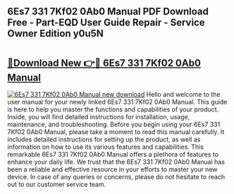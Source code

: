 ## 6Es7 331 7Kf02 0Ab0 Manual PDF Download Free - Part-EQD User Guide Repair - Service Owner Edition y0u5N

# <h2><a href="http://bc43786.oget.top/?id=6Es7+331+7Kf02+0Ab0+Manual">🔗Download New 👉🔴 6Es7 331 7Kf02 0Ab0 Manual</a></h2>

[![6Es7 331 7Kf02 0Ab0 Manual new download](https://i.imgur.com/5g1atiW.png)](http://bc43786.oget.top/?id=6Es7+331+7Kf02+0Ab0+Manual)
Hello and welcome to the user manual for your newly linked 6Es7 331 7Kf02 0Ab0 Manual. This guide is here to help you master the functions and capabilities of your product. Inside, you will find detailed instructions for installation, usage, maintenance, and troubleshooting. Before you begin using your 6Es7 331 7Kf02 0Ab0 Manual, please take a moment to read this manual carefully. It includes detailed instructions for setting up the product, as well as information on how to use its various features and capabilities. This remarkable 6Es7 331 7Kf02 0Ab0 Manual offers a plethora of features to enhance your daily life. We trust that the 6Es7 331 7Kf02 0Ab0 Manual has been a reliable and effective resource in your efforts to master your new device. In case of any queries or concerns, please do not hesitate to reach out to our customer service team.
